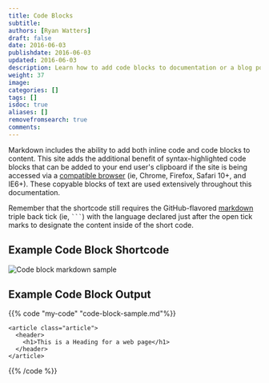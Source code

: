 ```yaml
---
title: Code Blocks
subtitle:
authors: [Ryan Watters]
draft: false
date: 2016-06-03
publishdate: 2016-06-03
updated: 2016-06-03
description: Learn how to add code blocks to documentation or a blog post.
weight: 37
image:
categories: []
tags: []
isdoc: true
aliases: []
removefromsearch: true
comments:
---
```


Markdown includes the ability to add both inline code and code blocks to content. This site adds the additional benefit of syntax-highlighted code blocks that can be added to your end user's clipboard if the site is being accessed via a [compatible browser][] (ie, Chrome, Firefox, Safari 10+, and IE6+). These copyable blocks of text are used extensively throughout this documentation.

Remember that the shortcode still requires the GitHub-flavored [markdown][] triple back tick (ie, <code>```</code>) with the language declared just after the open tick marks to designate the content inside of the short code.

## Example Code Block Shortcode

![Code block markdown sample](/assets/images/codeblock-markdown-sample.png)

## Example Code Block Output

<div class="output">

{{% code "my-code" "code-block-sample.md"%}}
```markup
<article class="article">
  <header>
    <h1>This is a Heading for a web page</h1>
  </header>
</article>
```
{{% /code %}}
</div>



[compatible browser]: http://caniuse.com/#feat=document-execcommand
[markdown]: #markdown